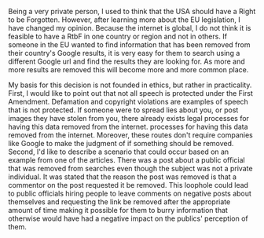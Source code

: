 Being a very private person, I used to think that the USA should have a Right to be Forgotten. However, after learning more about the EU legislation, I have changed my opinion. Because the internet is global, I do not think it is feasible to have a RtbF in one country or region and not in others. If someone in the EU wanted to find information that has been removed from their country's Google results, it is very easy for them to search using a different Google url and find the results they are looking for. As more and more results are removed this will become more and more common place. 

My basis for this decision is not founded in ethics, but rather in practicality. First, I would like to point out that not all speech is protected under the First Amendment. Defamation and copyright violations are examples of speech that is not protected. If someone were to spread lies about you, or post images they have stolen from you, there already exists legal processes for having this data removed from the internet. processes for having this data removed from the internet. Moreover, these routes don't require companies like Google to make the judgment of if something should be removed. Second, I'd like to describe a scenario that could occur based on an example from one of the articles. There was a post about a public official that was removed from searches even though the subject was not a private individual. It was stated that the reason the post was removed is that a commentor on the post requested it be removed. This loophole could lead to public officials hiring people to leave comments on negative posts about themselves and requesting the link be removed after the appropriate amount of time making it possible for them to burry information that otherwise would have had a negative impact on the publics' perception of them.
